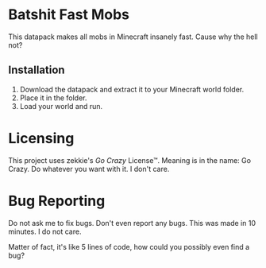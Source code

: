 # Batshit Fast Mobs
This datapack makes all mobs in Minecraft insanely fast. Cause why the hell not?

## Installation
1. Download the datapack and extract it to your Minecraft world folder.
2. Place it in the  folder.
3. Load your world and run.

# Licensing
This project uses zekkie's *Go Crazy* License™. Meaning is in the name: Go Crazy. Do whatever you want with it. I don't care.

# Bug Reporting
Do not ask me to fix bugs. Don't even report any bugs. This was made in 10 minutes. I do not care.

Matter of fact, it's like 5 lines of code, how could you possibly even find a bug? 
